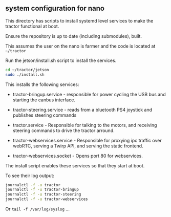 ## system configuration for nano

This directory has scripts to install systemd level services to make
the tractor functional at boot.

Ensure the repository is up to date (including submodules), built.

This assumes the user on the nano is farmer and the code is located at `~/tractor`

Run the jetson/install.sh script to install the services.

```bash
cd ~/tractor/jetson
sudo ./install.sh
```

This installs the following services:

- tractor-bringup.service - responsible for power cycling the USB bus
  and starting the canbus interface.

- tractor-steering.service - reads from a bluetooth PS4 joystick and
  publishes steering commands

- tractor.service - Responsible for talking to the motors, and
  receiving steering commands to drive the tractor arround.

- tractor-webservices.service - Responsible for proxying ipc traffic over webRTC,
  serving a Twirp API, and serving the static frontend.

- tractor-webservices.socket - Opens port 80 for webservices.

The install script enables these services so that they start at boot.

To see their log output:

```bash
journalctl -f -u tractor
journalctl -f -u tractor-bringup
journalctl -f -u tractor-steering
journalctl -f -u tractor-webservices
```

Or `tail -f /var/log/syslog` ...

